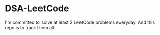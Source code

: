 # DSA-LeetCode
I'm committed to solve at least 2 LeetCode problems everyday. And this repo is to track them all.
